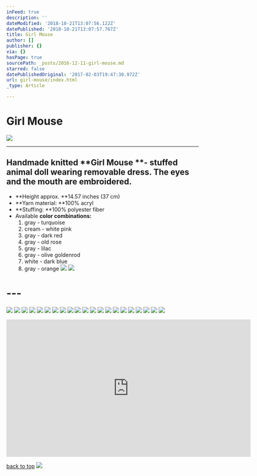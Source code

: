 ```yaml
---
inFeed: true
description: ''
dateModified: '2018-10-21T13:07:56.122Z'
datePublished: '2018-10-21T13:07:57.767Z'
title: Girl Mouse
author: []
publisher: {}
via: {}
hasPage: true
sourcePath: _posts/2016-12-11-girl-mouse.md
starred: false
datePublishedOriginal: '2017-02-03T19:47:30.972Z'
url: girl-mouse/index.html
_type: Article

---
```

# Girl Mouse
![](https://the-grid-user-content.s3-us-west-2.amazonaws.com/f84e90c3-deca-4333-a92e-02b3d7cd7ee9.jpg)

---

## Handmade knitted **Girl Mouse **- stuffed animal doll wearing removable dress. The eyes and the mouth are embroidered.

* **Height approx. **14.57 inches (37 cm)
* **Yarn material: **100% acryl
* **Stuffing: **100% polyester fiber
* Available **color combinations:**
  1. gray - turquoise
  2. cream - white pink
  3. gray - dark red
  4. gray - old rose
  5. gray - lilac
  6. gray - olive goldenrod
  7. white - dark blue
  8. gray - orange
![](https://the-grid-user-content.s3-us-west-2.amazonaws.com/260a3a64-e44e-4d3d-8c97-9a7b7767ef8d.jpg)
![](https://the-grid-user-content.s3-us-west-2.amazonaws.com/a6fb8be2-f41c-4b48-a138-b0c9f7269275.jpg)

# ---
![](https://the-grid-user-content.s3-us-west-2.amazonaws.com/844ae764-b75a-4dbf-ad27-3bf0313ff7a2.jpg)
![](https://the-grid-user-content.s3-us-west-2.amazonaws.com/0e1d2c52-ca2c-49fb-ba7c-8acde2bc077c.jpg)
![](https://the-grid-user-content.s3-us-west-2.amazonaws.com/59585aed-e336-429a-8d96-a7a95e92082a.jpg)
![](https://the-grid-user-content.s3-us-west-2.amazonaws.com/e548296c-5f07-4386-be0f-2f6c111c780b.jpg)
![](https://the-grid-user-content.s3-us-west-2.amazonaws.com/5e65c8b4-0e5e-4bad-9480-54e0a505c540.jpg)
![](https://the-grid-user-content.s3-us-west-2.amazonaws.com/9ef7e22d-6621-4138-9724-9af982d945ce.jpg)
![](https://the-grid-user-content.s3-us-west-2.amazonaws.com/95b5d97e-91db-4717-94d0-060eca8fb112.jpg)
![](https://the-grid-user-content.s3-us-west-2.amazonaws.com/3400d66c-c694-4f4f-8be3-42ffe7677b60.jpg)
![](https://the-grid-user-content.s3-us-west-2.amazonaws.com/af6d2185-2b9a-46ec-8755-26ef2e4758ff.jpg)
![](https://the-grid-user-content.s3-us-west-2.amazonaws.com/2205a283-b3e9-403c-957b-f31c0eb9fd82.jpg)
![](https://the-grid-user-content.s3-us-west-2.amazonaws.com/946a48b4-af73-4105-9dd4-6048eeca2dd3.jpg)
![](https://the-grid-user-content.s3-us-west-2.amazonaws.com/47135b81-5b6a-402c-bf67-27197c376ce2.jpg)
![](https://the-grid-user-content.s3-us-west-2.amazonaws.com/2bc590b4-c6f7-41fa-9654-ecd2cb7de86a.jpg)
![](https://the-grid-user-content.s3-us-west-2.amazonaws.com/9ec0a0cf-5764-4019-98bc-136ac6447ec4.jpg)
![](https://the-grid-user-content.s3-us-west-2.amazonaws.com/018b3449-dc6c-4be9-ab2d-440e8b42899c.jpg)
![](https://the-grid-user-content.s3-us-west-2.amazonaws.com/3d1537fc-688a-44f4-a159-91bf916476b0.jpg)
![](https://the-grid-user-content.s3-us-west-2.amazonaws.com/134f5d33-2a0d-4427-9dfc-5fe0e0d22566.jpg)
![](https://the-grid-user-content.s3-us-west-2.amazonaws.com/d226ea98-9a6f-4514-8578-0548feb907fb.jpg)
![](https://the-grid-user-content.s3-us-west-2.amazonaws.com/f18882e9-2d57-4a50-ae60-f5a72c4a390b.jpg)
![](https://the-grid-user-content.s3-us-west-2.amazonaws.com/767a953a-6b62-4c2c-9576-2a6a6e391ad8.jpg)
![](https://the-grid-user-content.s3-us-west-2.amazonaws.com/bf5bc5a2-1e02-4eaa-8463-65f4390db934.jpg)

<iframe src="https://cdn.embedly.com/widgets/media.html?src=https%3A%2F%2Fwww.youtube.com%2Fembed%2Ft8XZ-_EgWB8%3Ffeature%3Doembed&amp;url=http%3A%2F%2Fwww.youtube.com%2Fwatch%3Fv%3Dt8XZ-_EgWB8&amp;image=https%3A%2F%2Fi.ytimg.com%2Fvi%2Ft8XZ-_EgWB8%2Fhqdefault.jpg&amp;key=a715cf41cc93453ca338d350cd26f87b&amp;type=text%2Fhtml&amp;schema=youtube" width="640" height="360" scrolling="no" frameborder="0" allowfullscreen="" style=""></iframe>

[back to top][0]
![](https://the-grid-user-content.s3-us-west-2.amazonaws.com/41333f04-1607-496e-9c5e-c9d13a596f94.jpg)

[0]: https://thegrid.ai/lgsignd/girl-mouse/